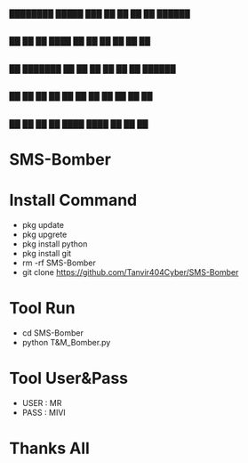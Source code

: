 ###### ████████  █████  ███    ██ ██    ██ ██ ██████  
######  ██    ██   ██ ████   ██ ██    ██ ██ ██   ██ 
######  ██    ███████ ██ ██  ██ ██    ██ ██ ██████  
######  ██    ██   ██ ██  ██ ██  ██  ██  ██ ██   ██ 
######  ██    ██   ██ ██   ████   ████   ██ ██   ██ 

# SMS-Bomber
# Install Command
- pkg update
- pkg upgrete
- pkg install python
- pkg install git
- rm -rf SMS-Bomber
- git clone https://github.com/Tanvir404Cyber/SMS-Bomber
# Tool Run
- cd SMS-Bomber
- python T&M_Bomber.py
# Tool User&Pass
- USER : MR
- PASS : MIVI
# Thanks All
